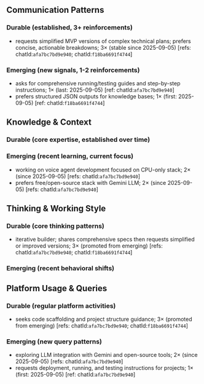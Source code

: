 ## Communication Patterns
### Durable (established, 3+ reinforcements)
- requests simplified MVP versions of complex technical plans; prefers concise, actionable breakdowns; 3× (stable since 2025-09-05) [refs: chatId:`afa7bc7bd9e940`; chatId:`f18ba6691f4744`]

### Emerging (new signals, 1-2 reinforcements)
- asks for comprehensive running/testing guides and step-by-step instructions; 1× (last: 2025-09-05) [ref: chatId:`afa7bc7bd9e940`]
- prefers structured JSON outputs for knowledge bases; 1× (first: 2025-09-05) [ref: chatId:`f18ba6691f4744`]

## Knowledge & Context
### Durable (core expertise, established over time)

### Emerging (recent learning, current focus)
- working on voice agent development focused on CPU-only stack; 2× (since 2025-09-05) [refs: chatId:`afa7bc7bd9e940`]
- prefers free/open-source stack with Gemini LLM; 2× (since 2025-09-05) [refs: chatId:`afa7bc7bd9e940`]

## Thinking & Working Style
### Durable (core thinking patterns)
- iterative builder; shares comprehensive specs then requests simplified or improved versions; 3× (promoted from emerging) [refs: chatId:`afa7bc7bd9e940`; chatId:`f18ba6691f4744`]

### Emerging (recent behavioral shifts)

## Platform Usage & Queries
### Durable (regular platform activities)
- seeks code scaffolding and project structure guidance; 3× (promoted from emerging) [refs: chatId:`afa7bc7bd9e940`; chatId:`f18ba6691f4744`]

### Emerging (new query patterns)
- exploring LLM integration with Gemini and open-source tools; 2× (since 2025-09-05) [refs: chatId:`afa7bc7bd9e940`]
- requests deployment, running, and testing instructions for projects; 1× (first: 2025-09-05) [ref: chatId:`afa7bc7bd9e940`]